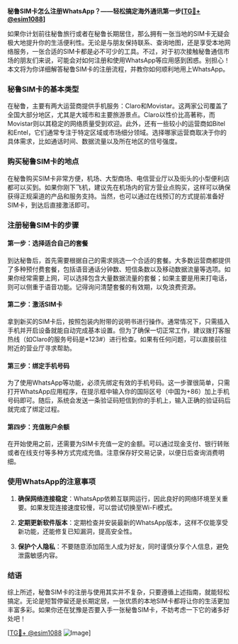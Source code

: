 **秘鲁SIM卡怎么注册WhatsApp？——轻松搞定海外通讯第一步[[TG💪+ @esim1088](https://t.me/s/esim1088)]**

如果你计划前往秘鲁旅行或者在秘鲁长期居住，那么拥有一张当地的SIM卡无疑会极大地提升你的生活便利性。无论是与朋友保持联系、查询地图，还是享受本地网络服务，一张合适的SIM卡都是必不可少的工具。不过，对于初次接触秘鲁通信市场的朋友们来说，可能会对如何注册和使用WhatsApp等应用感到困惑。别担心！本文将为你详细解答秘鲁SIM卡的注册流程，并教你如何顺利地用上WhatsApp。

### 秘鲁SIM卡的基本类型

在秘鲁，主要有两大运营商提供手机服务：Claro和Movistar。这两家公司覆盖了全国大部分地区，尤其是大城市和主要旅游景点。Claro以性价比高著称，而Movistar则以其稳定的网络质量受到欢迎。此外，还有一些较小的运营商如Bitel和Entel，它们通常专注于特定区域或市场细分领域。选择哪家运营商取决于你的具体需求，比如通话时间、数据流量以及所在地区的信号强度。

### 购买秘鲁SIM卡的地点

在秘鲁购买SIM卡非常方便，机场、大型商场、电信营业厅以及街头的小型便利店都可以买到。如果你刚下飞机，建议先在机场内的官方营业点购买，这样可以确保获得正规渠道的产品和服务支持。当然，也可以通过在线预订的方式提前准备好SIM卡，到达后直接激活即可。

### 注册秘鲁SIM卡的步骤

#### 第一步：选择适合自己的套餐
到达秘鲁后，首先需要根据自己的需求挑选一个合适的套餐。大多数运营商都提供了多种预付费套餐，包括语音通话分钟数、短信条数以及移动数据流量等选项。如果你经常需要上网，可以选择包含大量数据流量的套餐；如果主要是用来打电话，则可以侧重于语音功能。记得询问清楚套餐的有效期，以免浪费资源。

#### 第二步：激活SIM卡
拿到新买的SIM卡后，按照包装内附带的说明书进行操作。通常情况下，只需插入手机并开启设备就能自动完成基本设置。但为了确保一切正常工作，建议拨打客服热线（如Claro的服务号码是*123#）进行检查。如果有任何问题，可以直接前往附近的营业厅寻求帮助。

#### 第三步：绑定手机号码
为了使用WhatsApp等功能，必须先绑定有效的手机号码。这一步骤很简单，只需打开WhatsApp应用程序，在提示框中输入你的国际区号（中国为+86）加上手机号码即可。随后，系统会发送一条验证码短信到你的手机上，输入正确的验证码后就完成了绑定过程。

#### 第四步：充值账户余额
在开始使用之前，还需要为SIM卡充值一定的金额。可以通过现金支付、银行转账或者在线支付等多种方式完成充值。注意保存好交易记录，以便日后查询消费明细。

### 使用WhatsApp的注意事项

1. **确保网络连接稳定**：WhatsApp依赖互联网运行，因此良好的网络环境至关重要。如果发现连接速度较慢，可以尝试切换至Wi-Fi模式。
   
2. **定期更新软件版本**：定期检查并安装最新的WhatsApp版本，这样不仅能享受新功能，还能修复已知漏洞，提高安全性。
   
3. **保护个人隐私**：不要随意添加陌生人成为好友，同时谨慎分享个人信息，避免泄露敏感内容。

### 结语

综上所述，秘鲁SIM卡的注册与使用其实并不复杂，只要遵循上述指南，就能轻松搞定。无论是短暂停留还是长期定居，一张优质的本地SIM卡都将让你的生活更加丰富多彩。如果你还在犹豫是否要入手一张秘鲁SIM卡，不妨考虑一下它的诸多好处吧！

[[TG💪+ @esim1088](https://t.me/s/esim1088) ![Image](https://i.postimg.cc/4NQfJmqS/Snipaste-2025-05-13-00-14-12.png)]